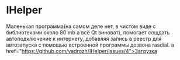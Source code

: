 # IHelper
Маленькая программа(на самом деле нет, в чистом виде с библиотеками около 80 mb а всё Qt виноват), помогает сощдать автоподключение к интернету, добавляя запись в реестр для автозапуска с помощью встроенной программы дозвона rasdial.
a href="https://github.com/vadrozh/IHelper/issues/4">Загрузка</a>
